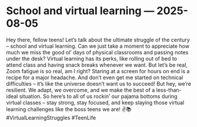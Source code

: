 # School and virtual learning — 2025-08-05

Hey there, fellow teens! Let’s talk about the ultimate struggle of the century – school and virtual learning. Can we just take a moment to appreciate how much we miss the good ol’ days of physical classrooms and passing notes under the desk? Virtual learning has its perks, like rolling out of bed to attend class and having snack breaks whenever we want. But let’s be real, Zoom fatigue is so real, am I right? Staring at a screen for hours on end is a recipe for a major headache. And don’t even get me started on technical difficulties – it’s like the universe doesn’t want us to succeed! But hey, we’re resilient. We adapt, we overcome, and we make the best of a less-than-ideal situation. So here’s to all of us rockin’ our pajama bottoms during virtual classes – stay strong, stay focused, and keep slaying those virtual learning challenges like the boss teens we are! ✌️📚 #VirtualLearningStruggles #TeenLife